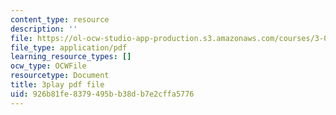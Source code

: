 ```yaml
---
content_type: resource
description: ''
file: https://ol-ocw-studio-app-production.s3.amazonaws.com/courses/3-091sc-introduction-to-solid-state-chemistry-fall-2010/926b81fe8379495bb38db7e2cffa5776_rR8ZtI8m0Mo.pdf
file_type: application/pdf
learning_resource_types: []
ocw_type: OCWFile
resourcetype: Document
title: 3play pdf file
uid: 926b81fe-8379-495b-b38d-b7e2cffa5776
---
```

